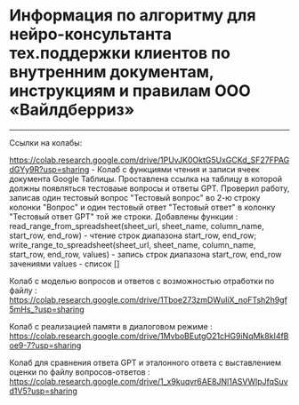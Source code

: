 # Информация по алгоритму для нейро-консультанта тех.поддержки клиентов по внутренним документам, инструкциям и правилам ООО «Вайлдберриз»
---
Ссылки на колабы:

https://colab.research.google.com/drive/1PUvJK0OktG5UxGCKd_SF27FPAGdGYy9R?usp=sharing - Колаб с функциями чтения и записи ячеек документа Google Таблицы. Проставлена ссылка на таблицу в которой должны появляться тестоваые вопросы и ответы GPT. Проверил работу, записав один тестовый вопрос "Тестовый вопрос" во 2-ю строку колонки "Вопрос" и один тестовый ответ "Тестовый ответ" в колонку "Тестовый ответ GPT" той же строки.
Добавлены функции : read_range_from_spreadsheet(sheet_url, sheet_name, column_name, start_row, end_row) - чтение строк диапазона start_row, end_row;
write_range_to_spreadsheet(sheet_url, sheet_name, column_name, start_row, end_row, values) - запись строк диапазона start_row, end_row зачениями values - список []

Колаб с моделью вопросов и ответов с возможностью отработки по файлу :
https://colab.research.google.com/drive/1Tboe273zmDWuIiX_noFTsh2h9gf5mHs_?usp=sharing

Колаб с реализацией памяти в диалоговом режиме :
https://colab.research.google.com/drive/1MvboBEutgO21cHG9iNqMk8kI4fBoe9-7?usp=sharing

Колаб для сравнения ответа GPT и эталонного ответа с выставлением оценки по файлу вопросов-ответов :
https://colab.research.google.com/drive/1_x9kuqvr6AE8JNl1ASVWlpJfqSuvd1V5?usp=sharing


